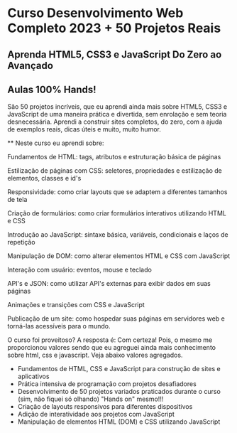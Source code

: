 # Curso Desenvolvimento Web Completo 2023 + 50 Projetos Reais

## Aprenda HTML5, CSS3 e JavaScript Do Zero ao Avançado

## Aulas 100% Hands!


São 50 projetos incríveis, que eu aprendi ainda mais sobre HTML5, CSS3 e JavaScript de uma maneira prática e divertida, sem enrolação e sem teoria desnecessária. Aprendi a construir sites completos, do zero, com a ajuda de exemplos reais, dicas úteis e muito, muito humor.


** Neste curso eu aprendi sobre:


Fundamentos de HTML: tags, atributos e estruturação básica de páginas

Estilização de páginas com CSS: seletores, propriedades e estilização de elementos, classes e id's

Responsividade: como criar layouts que se adaptem a diferentes tamanhos de tela

Criação de formulários: como criar formulários interativos utilizando HTML e CSS

Introdução ao JavaScript: sintaxe básica, variáveis, condicionais e laços de repetição

Manipulação de DOM: como alterar elementos HTML e CSS com JavaScript

Interação com usuário: eventos, mouse e teclado

API's e JSON: como utilizar API's externas para exibir dados em suas páginas

Animações e transições com CSS e JavaScript

Publicação de um site: como hospedar suas páginas em servidores web e torná-las acessíveis para o mundo.




O curso foi proveitoso? A resposta é: Com certeza! Pois, o mesmo me proporcionou valores sendo que eu
agreguei ainda mais conhecimento sobre html, css e javascript. Veja abaixo valores agregados.

* Fundamentos de HTML, CSS e JavaScript para construção de sites e aplicativos
* Prática intensiva de programação com projetos desafiadores
* Desenvolvimento de 50 projetos variados praticados durante o curso (sim, não fiquei só olhando) "Hands on" mesmo!!!
* Criação de layouts responsivos para diferentes dispositivos
* Adição de interatividade aos projetos com JavaScript
* Manipulação de elementos HTML (DOM) e CSS utilizando JavaScript
